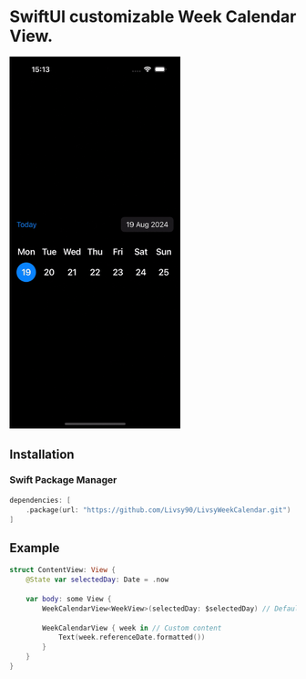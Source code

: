 # SwiftUI customizable Week Calendar View.

<img src="https://github.com/Livsy90/LivsyWeekCalendar/blob/main/SimulatorScreenRecording-iPhone15.gif" width="300">

## Installation

### Swift Package Manager

```swift
dependencies: [
    .package(url: "https://github.com/Livsy90/LivsyWeekCalendar.git")
]
```

## Example 

```swift
struct ContentView: View {
    @State var selectedDay: Date = .now
    
    var body: some View {
        WeekCalendarView<WeekView>(selectedDay: $selectedDay) // Default WeekView
        
        WeekCalendarView { week in // Custom content
            Text(week.referenceDate.formatted())
        }
    }
}
```
